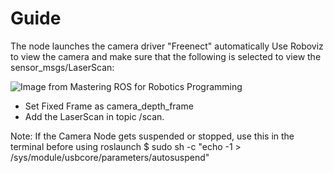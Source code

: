 # Guide 
The node launches the camera driver "Freenect" automatically
Use Roboviz to view the camera and make sure that the following is selected to view the sensor_msgs/LaserScan:

![Image from Mastering ROS for Robotics Programming]()


* Set Fixed Frame as camera_depth_frame 
* Add the LaserScan in topic /scan.




Note: If the Camera Node gets suspended or stopped, use this in the terminal before using roslaunch
$ sudo sh -c "echo -1 > /sys/module/usbcore/parameters/autosuspend"
